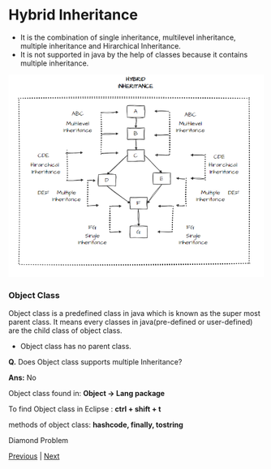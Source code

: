 # Hybrid Inheritance
- It is the combination of single inheritance, multilevel inheritance, multiple inheritance and Hirarchical Inheritance.
- It is not supported in java by the help of classes because it contains multiple inheritance.

![Screenshort](https://github.com/sudhansu-sek-panda/QSpider_Tutorial/blob/main/Core%20Java/class20/Resources/Hybrid.png)
### Object Class
Object class is a predefined class in java which is known as the super most parent class. It means every classes in java(pre-defined or user-defined) are the child class of object class. 
- Object class has no parent class.  

**Q.** Does Object class supports multiple Inheritance? 


**Ans:** No      

Object class found in:
**Object -> Lang package**  

To find Object class in 
Eclipse : **ctrl + shift + t**

methods of object class: **hashcode, finally, tostring**

Diamond Problem

[Previous](https://github.com/sudhansu-sek-panda/QSpider_Tutorial/blob/main/Core%20Java/class20/Notes/Hyrarchical.md) | [Next]()